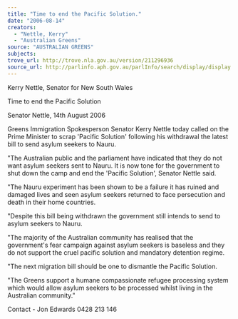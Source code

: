 ```yaml
---
title: "Time to end the Pacific Solution."
date: "2006-08-14"
creators:
  - "Nettle, Kerry"
  - "Australian Greens"
source: "AUSTRALIAN GREENS"
subjects:
trove_url: http://trove.nla.gov.au/version/211296936
source_url: http://parlinfo.aph.gov.au/parlInfo/search/display/display.w3p;query=Id%3A%22media/pressrel/POKK6%22
---
```


 Kerry Nettle, Senator for New South Wales 

 

 Time to end the Pacific Solution 

 

 Senator Nettle, 14th August 2006   

 Greens Immigration Spokesperson Senator Kerry Nettle today called on the Prime  Minister to scrap 'Pacific Solution' following his withdrawal the latest bill to send  asylum seekers to Nauru.    

 "The Australian public and the parliament have indicated that they do not want  asylum seekers sent to Nauru. It is now tone for the government to shut down the  camp and end the 'Pacific Solution', Senator Nettle said.    

 "The Nauru experiment has been shown to be a failure it has ruined and damaged  lives and seen asylum seekers returned to face persecution and death in their home  countries.    

 "Despite this bill being withdrawn the government still intends to send to asylum  seekers to Nauru.    

 "The majority of the Australian community has realised that the government's fear  campaign against asylum seekers is baseless and they do not support the cruel pacific  solution and mandatory detention regime.    

 "The next migration bill should be one to dismantle the Pacific Solution.    

 "The Greens support a humane compassionate refugee processing system which  would allow asylum seekers to be processed whilst living in the Australian  community."    

 Contact - Jon Edwards 0428 213 146 

